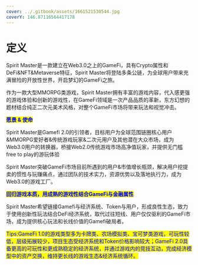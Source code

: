 ```yaml
---
cover: ../.gitbook/assets/1661521530544.jpg
coverY: 146.87116564417178
---
```


# 定义

Spirit Master是一款建立在Web3.0之上的GameFi，具有Crypto属性和DeFi\&NFT\&Metaverse特征，Spirit Master将登陆多条公链，为全球用户带来充满冒险的开放性世界，开启梦幻的GameFi之旅。

作为一款大型MMORPG类游戏，Spirit Master拥有丰富的游戏内容，代入感更强的游戏体验和创新的游戏性，在GameFi领域是一次产品品质的革新，东方幻想的题材结合纯正二次元美术风格，对整个GameFi市场将带来玩法和视觉冲击。

<mark style="color:blue;">**愿景 & 使命**</mark>

Spirit Master是Gamefi 2.0的引领者，目标用户为全球范围链圈核心用户\&MMORPG爱好者&传统游戏玩家&二次元用户及其他潜在大众市场，成为Web3.0用户的转换器，桥接Web2.0传统游戏市场高净值玩家，并提供无门槛free to play的游玩体验

Spirit Master突破GameFi市场目前所遇到的用户&市值增长瓶颈，解决用户挖提卖的惯性与玩赚痛点，通过团队的技术实力，资源优势以及落地执行力，成为Web3.0的游戏工厂。

<mark style="color:blue;">**回归游戏本质，用成熟的游戏性结合GameFi与金融属性**</mark>

Spirit Master希望链接Gamefi与经济系统、Token与用户，形成良性生态，致力于使用创新性玩法结合DeFi经济系统，取代过往短线、用户仅仅驱利的GameFi市场，成为提供核心玩法和长线价值的Gamefi破局者。



<mark style="color:blue;">Tips:GameFi 1.0的游戏类型多为卡牌类、农场模拟类、宝可梦类游戏，可玩性较低，层级拓展较少，项目生态受经济系统和Token价格影响较大；GameFi 2.0具备更高的可玩性和更成熟稳定的经济系统，并通过游戏内的竞技互动，完成经济模型中的资产交换，维持更长线的游戏生态&经济系统循环。</mark>
